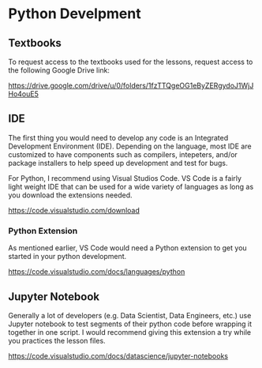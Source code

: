# Python Develpment

## Textbooks

To request access to the textbooks used for the lessons, request access to the following Google Drive link:

https://drive.google.com/drive/u/0/folders/1fzTTQgeOG1eByZERgydoJ1WjJHo4ouE5


## IDE

The first thing you would need to develop any code is an Integrated Development Environment (IDE). Depending on the language, most IDE are customized to have components such as compilers, intepeters, and/or package installers to help speed up development and test for bugs. 

For Python, I recommend using Visual Studios Code. VS Code is a fairly light weight IDE that can be used for a wide variety of languages as long as you download the extensions needed.

https://code.visualstudio.com/download

### Python Extension

As mentioned earlier, VS Code would need a Python extension to get you started in your python development.

https://code.visualstudio.com/docs/languages/python


## Jupyter Notebook

Generally a lot of developers (e.g. Data Scientist, Data Engineers, etc.) use Jupyter notebook to test segments of their python code before wrapping it together in one script. I would recommend giving this extension a try while you practices the lesson files.

https://code.visualstudio.com/docs/datascience/jupyter-notebooks